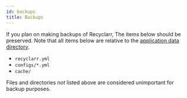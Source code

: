 ```yaml
---
id: backups
title: Backups
---
```


If you plan on making backups of Recyclarr, The items below should be preserved. Note that all items
below are relative to the [application data directory][app-data].

- `recyclarr.yml`
- `configs/*.yml`
- `cache/`

Files and directories *not* listed above are considered unimportant for backup purposes.

[app-data]: /file-structure.md#appdata-directory
